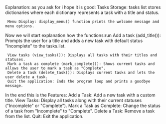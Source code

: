 Explanation: as you ask for i hope it is good:
     Tasks Storage: tasks list stores dictionaries where each dictionary represents a task with a title and status.

     Menu Display: display_menu() function prints the welcome message and menu options.

Now we will start explanation how the functions:run
     Add a task (add_title()): Prompts the user for a title and adds a new task with default status "Incomplete" to the tasks.list.      

     View tasks (view_tasks()): Displays all tasks with their titles and statuses.
     Mark a task as complete (mark_complete()): Shows current tasks and allows the user to mark a task as "Complete". 
     Delete a task (delete_task()): Displays current tasks and lets the user delete a task.
     Quit the application: Ends the program loop and prints a goodbye message.


In the end this is the Features:
Add a Task: Add a new task with a custom title.
View Tasks: Display all tasks along with their current statuses ("Incomplete" or "Complete").
Mark a Task as Complete: Change the status of a task from "Incomplete" to "Complete".
Delete a Task: Remove a task from the list.
Quit: Exit the application.
